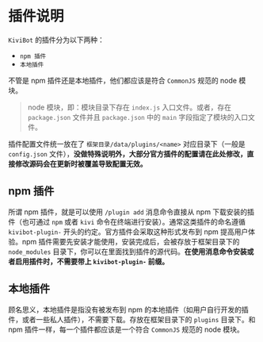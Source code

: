 # 插件说明

`KiviBot` 的插件分为以下两种：

- `npm 插件`
- `本地插件`

不管是 npm 插件还是本地插件，他们都应该是符合 `CommonJS` 规范的 node 模块。

> node 模块，即：模块目录下存在 `index.js` 入口文件。或者，存在 `package.json` 文件并且 `package.json` 中的 `main` 字段指定了模块的入口文件。

插件配置文件统一放在了 `框架目录/data/plugins/<name>` 对应目录下（一般是 `config.json` 文件），**没做特殊说明外，大部分官方插件的配置请在此处修改，直接修改源码会在更新时被覆盖导致配置无效。**

## npm 插件

所谓 npm 插件，就是可以使用 `/plugin add` 消息命令直接从 npm 下载安装的插件（也可通过 `npm` 或者 `kivi` 命令在终端进行安装）。通常这类插件的命名遵循 `kivibot-plugin-` 开头的约定。官方插件会采取这种形式发布到 npm 提高用户体验。npm 插件需要先安装才能使用，安装完成后，会被存放于框架目录下的 `node_modules` 目录下，你可以在里面找到插件的源代码。**在使用消息命令安装或者启用插件时，不需要带上 `kivibot-plugin-` 前缀。**

## 本地插件

顾名思义，本地插件是指没有被发布到 npm 的本地插件（如用户自行开发的插件，或者一些私人插件），不需要下载。存放在框架目录下的 `plugins` 目录下。和 npm 插件一样，每一个插件都应该是一个符合 `CommonJS` 规范的 node 模块。
